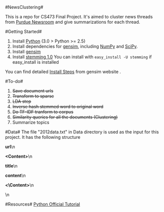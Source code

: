 #NewsClustering#

This is a repo for CS473 Final Project. It's aimed to cluster news threads from [Purdue Newsroom](http://www.purdue.edu/newsroom/) and give summarizations for each thread.

#Getting Started#
1. Install [Python](http://www.python.org) (3.0 > Python >= 2.5)
2. Install dependencies for [gensim](http://radimrehurek.com/gensim/index.html), including [NumPy](http://sourceforge.net/projects/numpy/files/) and [SciPy](http://sourceforge.net/projects/scipy/files/). 
3. Install [gensim](http://radimrehurek.com/gensim/index.html)
4. Install [stemming 1.0](https://pypi.python.org/pypi/stemming/1.0) You can install with `easy_install -U stemming` if easy_install is installed

You can find detailed [Install Steps](http://radimrehurek.com/gensim/install.html) from gensim website .

#To-do#
1. ~~Save document urls~~
2. ~~Transform to sparse~~
3. ~~LDA step~~
4. ~~Inverse hash stemmed word to original word~~
5. ~~Do TF-IDF tranform to corpus~~
6. ~~Similarity queries for all the documents (Clustering)~~
7. Summarize topics

#Data#
The file "2012data.txt" in Data directory is used as the input for this project. It has the following structure

__url__\n

__\<Content>__\n

__title__\n

__content__\n

__\<\Content>__\n

\n


#Resources#
[Python Official Tutorial](http://docs.python.org/2/tutorial/index.html)
